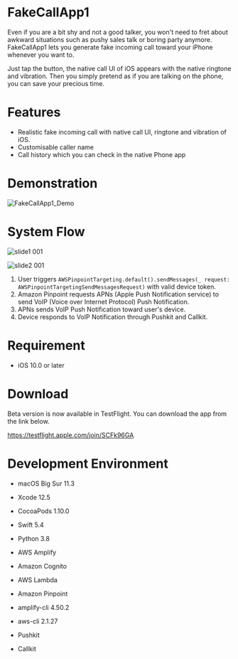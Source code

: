 # FakeCallApp1

Even if you are a bit shy and not a good talker, you won't need to fret about awkward situations such as pushy sales talk or boring party anymore.   FakeCallApp1 lets you generate fake incoming call toward your iPhone whenever you want to.

Just tap the button, the native call UI of iOS appears with the native ringtone and vibration.   Then you simply pretend as if you are talking on the phone, you can save your precious time.

# Features

* Realistic fake incoming call with native call UI, ringtone and vibration of iOS.
* Customisable caller name
* Call history which you can check in the native Phone app

# Demonstration

![FakeCallApp1_Demo](https://user-images.githubusercontent.com/84314868/119223281-68bee800-bb33-11eb-8d30-d54db9370efc.gif)

# System Flow

![slide1 001](https://user-images.githubusercontent.com/84314868/119223365-f8649680-bb33-11eb-8504-67c5e2bd01d6.jpeg)

![slide2 001](https://user-images.githubusercontent.com/84314868/119223397-319d0680-bb34-11eb-92f4-db62588ea865.jpeg)

1. User triggers `AWSPinpointTargeting.default().sendMessages(_ request: AWSPinpointTargetingSendMessagesRequest)` with valid device token.
2. Amazon Pinpoint requests APNs (Apple Push Notification service) to send VoIP (Voice over Internet Protocol) Push Notification.
3. APNs sends VoIP Push Notification toward user's device.
4. Device responds to VoIP Notification through Pushkit and Callkit.

# Requirement
* iOS 10.0 or later

# Download
Beta version is now available in TestFlight.   You can download the app from the link below.

<https://testflight.apple.com/join/SCFk96GA>

# Development Environment
* macOS Big Sur 11.3
* Xcode 12.5
* CocoaPods 1.10.0

* Swift 5.4
* Python 3.8

* AWS Amplify
* Amazon Cognito
* AWS Lambda
* Amazon Pinpoint

* amplify-cli 4.50.2
* aws-cli 2.1.27

* Pushkit
* Callkit
